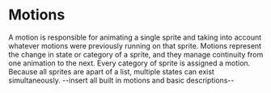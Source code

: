 # Motions

A motion is responsible for animating a single sprite and taking into account whatever motions were previously running on that sprite. Motions represent the change in state or category of a sprite, and they manage continuity from one animation to the next. Every category of sprite is assigned a motion. Because all sprites are apart of a list, multiple states can exist simultaneously. --insert all built in motions and basic descriptions-- 
